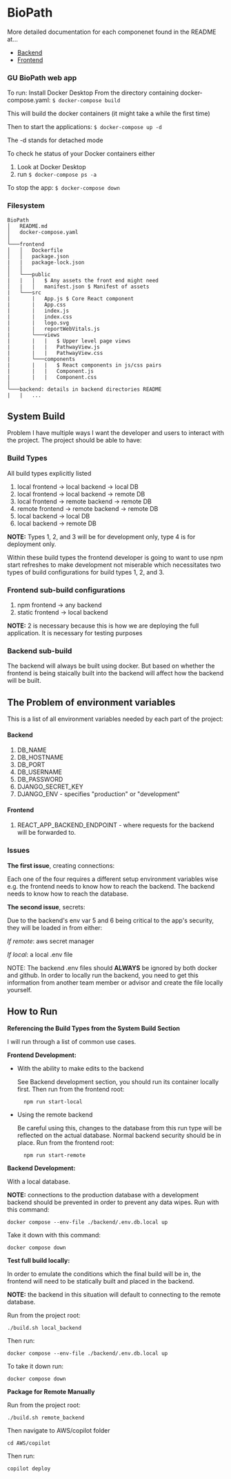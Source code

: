 # BioPath
More detailed documentation for each componenet found in the README at...
* [Backend](https://github.com/SD-2022-CPSC-10/BioPath/tree/api/backend#biopath-backend)
* [Frontend](https://github.com/SD-2022-CPSC-10/BioPath/tree/api/frontend)

### GU BioPath web app

To run:
Install Docker Desktop
From the directory containing docker-compose.yaml: ```$ docker-compose build```

This will build the docker containers (it might take a while the first time)

Then to start the applications: ```$ docker-compose up -d```

The -d stands for detached mode

To check he status of your Docker containers either
1. Look at Docker Desktop
2. run ```$ docker-compose ps -a```

To stop the app: ```$ docker-compose down```



### Filesystem
```
BioPath
│   README.md
│   docker-compose.yaml 
│
└───frontend
│   │   Dockerfile
│   │   package.json
|   |   package-lock.json
│   │
│   └───public
|   |   |   $ Any assets the front end might need
│   |   │   manifest.json $ Manifest of assets
|   └───src
|       |   App.js $ Core React component
|       |   App.css
|       |   index.js
|       |   index.css
|       |   logo.svg
|       |   reportWebVitals.js
|       └───views
|       |   |   $ Upper level page views
|       |   |   PathwayView.js
|       |   |   PathwayView.css
|       └───components
|       |   |   $ React components in js/css pairs
|       |   |   Component.js
|       |   |   Component.css
│   
└───backend: details in backend directories README
|   |   ...
```

## System Build
Problem
I have multiple ways I want the developer and users to interact with the project. The project should be able to have:

### Build Types
All build types explicitly listed
1. local frontend &rarr; local backend &rarr; local DB
2. local frontend &rarr; local backend &rarr; remote DB 
3. local frontend &rarr; remote backend &rarr; remote DB
4. remote frontend &rarr; remote backend &rarr; remote DB
5. local backend &rarr; local DB
6. local backend &rarr; remote DB

**NOTE:** Types 1, 2, and 3 will be for development only, type 4 is for deployment only. 

Within these build types the frontend developer is going to want to use npm start refreshes to make development not miserable
which necessitates two types of build configurations for build types 1, 2, and 3.

### Frontend sub-build configurations
1. npm frontend &rarr; any backend
2. static frontend &rarr; local backend

**NOTE:** 2 is necessary because this is how we are deploying the full application. It is necessary for testing purposes

### Backend sub-build
The backend will always be built using docker. But based on whether the frontend is being staically built into the backend will affect how the backend will be built.

## The Problem of environment variables 

This is a list of all environment variables needed by each part of the project:

#### Backend 
1. DB_NAME
2. DB_HOSTNAME 
3. DB_PORT
4. DB_USERNAME 
5. DB_PASSWORD
6. DJANGO_SECRET_KEY
7. DJANGO_ENV - specifies "production" or "development"

#### Frontend 
1. REACT_APP_BACKEND_ENDPOINT - where requests for the backend will be forwarded to.

### Issues
**The first issue**, creating connections:

Each one of the four requires a different setup environment variables wise e.g. the frontend needs to know how to reach the backend. The backend needs to know how to reach the database.

**The second issue**, secrets: 

Due to the backend's env var 5 and 6 being critical to the app's security, they will be loaded in from either:

*If remote*: aws secret manager

*If local*: a local .env file

NOTE: The backend .env files should **ALWAYS** be ignored by both docker and github. In order to locally run the backend, you need to get this information from another team member or advisor and create the file locally yourself.

### 

## How to Run
**Referencing the Build Types from the System Build Section**

I will run through a list of common use cases.

**Frontend Development:**

- With the ability to make edits to the backend
    
    See Backend development section, you should run its container locally first. Then run from the frontend root:

        npm run start-local

- Using the remote backend

    Be careful using this, changes to the database from this run type will be reflected on the actual database. Normal backend security should be in place. Run from the frontend root:

        npm run start-remote


**Backend Development:**

With a local database.

**NOTE:** connections to the production database with a development backend should be prevented in order to prevent any data wipes.
Run with this command:

    docker compose --env-file ./backend/.env.db.local up

Take it down with this command:

    docker compose down 


**Test full build locally:**

In order to emulate the conditions which the final build will be in, the frontend will need to be statically built and placed in the backend. 

**NOTE:** the backend in this situation will default to connecting to the remote database.

Run from the project root:

    ./build.sh local_backend

Then run:

    docker compose --env-file ./backend/.env.db.local up

To take it down run:

    docker compose down

**Package for Remote Manually**

Run from the project root:

    ./build.sh remote_backend 

Then navigate to AWS/copilot folder 

    cd AWS/copilot

Then run:

    copilot deploy

